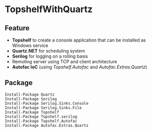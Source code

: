 # TopshelfWithQuartz

## Feature
- **Topshelf** to create a console application that can be installed as Windows service
- **Quartz.NET** for scheduling system
- **Serilog** for logging on a rolling basis
- Remoting server using TCP and client architecture
- **Autofac IoC** (using *Topshelf.Autofac* and *Autofac.Extras.Quartz*)

## Package
```shell
Install-Package Quartz
Install-Package Serilog
Install-Package Serilog.Sinks.Console
Install-Package Serilog.Sinks.File
Install-Package Topshelf
Install-Package Topshelf.serilog
Install-Package Topshelf.Autofac
Install-Package Autofac.Extras.Quartz
```